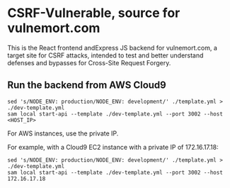 CSRF-Vulnerable, source for vulnemort.com
===========================================

This is the React frontend andExpress JS backend for vulnemort.com, a target
site for CSRF attacks, intended to test and better understand defenses and
bypasses for Cross-Site Request Forgery.

Run the backend from AWS Cloud9
-------------------------------

    sed 's/NODE_ENV: production/NODE_ENV: development/' ./template.yml > ./dev-template.yml
    sam local start-api --template ./dev-template.yml --port 3002 --host <HOST_IP>
    
For AWS instances, use the private IP.

For example, with a Cloud9 EC2 instance with a private IP of 172.16.17.18:

    sed 's/NODE_ENV: production/NODE_ENV: development/' ./template.yml > ./dev-template.yml
    sam local start-api --template ./dev-template.yml --port 3002 --host 172.16.17.18